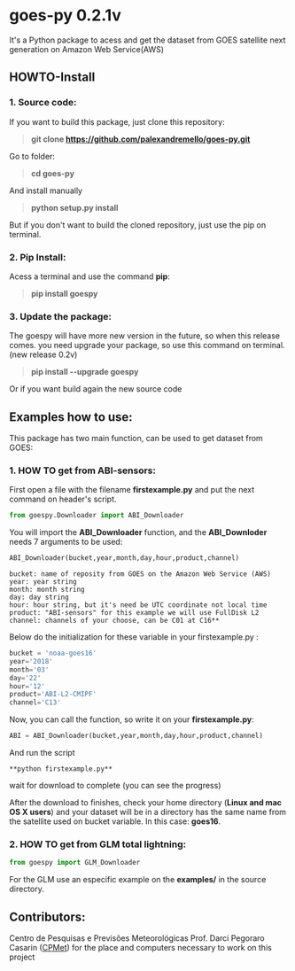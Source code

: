 # goes-py 0.2.1v 

 It's a Python package to acess and get the dataset from GOES satellite next generation on Amazon Web Service(AWS)
 
## HOWTO-Install 
 
 ### 1. Source code:
 
 If you want to build this package, just clone this repository:

 >**git clone https://github.com/palexandremello/goes-py.git**

 Go to folder:

>**cd goes-py** 

 And install manually

>**python setup.py install**

But if you don't want to build the cloned repository, just use the pip on terminal.

 ### 2. Pip Install: 
 
  Acess a terminal and use the command **pip**:
  
  > **pip install goespy**

 ### 3. Update the package:
 
The goespy will have more new version in the future, so when this release comes. you need upgrade your package, so use this command on terminal. (new release 0.2v)

 > **pip install --upgrade goespy** 
 
 Or if you want build again the new source code
 
 ## Examples how to use:

 This package has two main function, can be used to get dataset from GOES:

 ### 1. HOW TO get from ABI-sensors:
 
First open a file with the filename **firstexample.py** and put the next command on header's script.

```py
from goespy.Downloader import ABI_Downloader
```

You will import the **ABI_Downloader** function, and the **ABI_Downloder** needs 7 arguments to be used:

```py
ABI_Downloader(bucket,year,month,day,hour,product,channel)
```

```**
bucket: name of reposity from GOES on the Amazon Web Service (AWS)
year: year string 
month: month string 
day: day string
hour: hour string, but it's need be UTC coordinate not local time
product: "ABI-sensors" for this example we will use FullDisk L2
channel: channels of your choose, can be C01 at C16**
```
Below do the initialization for these variable in your firstexample.py :

```py
bucket = 'noaa-goes16'
year='2018'
month='03'
day='22'
hour='12'
product='ABI-L2-CMIPF'
channel='C13'
```

Now, you can call the function, so write it on your **firstexample.py**:

```py
ABI = ABI_Downloader(bucket,year,month,day,hour,product,channel)
```


And run the script 

```
**python firstexample.py**
```

wait for download to complete (you can see the progress)

After the download to finishes, check your home directory (**Linux and mac OS X users**) and your dataset will be in a directory has the same name from the satellite used on bucket variable. In this case: **goes16**.

 ### 2. HOW TO get from GLM total lightning:
 
```py
from goespy import GLM_Downloader
```

For the GLM use an especific example on the **examples/** in the source directory.

 ## Contributors: 
 Centro de Pesquisas e Previsões Meteorológicas Prof. Darci Pegoraro Casarin (<a href="https://wp.ufpel.edu.br/cppmet/">CPMet</a>) for the place and computers necessary to work on this project 


